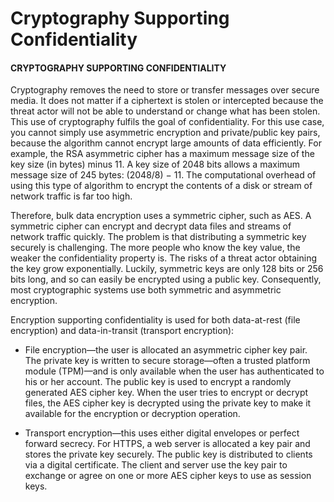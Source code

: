 # Cryptography Supporting Confidentiality

#### CRYPTOGRAPHY SUPPORTING CONFIDENTIALITY

Cryptography removes the need to store or transfer messages over secure media. It does not matter if a ciphertext is stolen or intercepted because the threat actor will not be able to understand or change what has been stolen. This use of cryptography fulfils the goal of confidentiality. For this use case, you cannot simply use asymmetric encryption and private/public key pairs, because the algorithm cannot encrypt large amounts of data efficiently. For example, the RSA asymmetric cipher has a maximum message size of the key size (in bytes) minus 11. A key size of 2048 bits allows a maximum message size of 245 bytes: (2048/8) − 11. The computational overhead of using this type of algorithm to encrypt the contents of a disk or stream of network traffic is far too high.

Therefore, bulk data encryption uses a symmetric cipher, such as AES. A symmetric cipher can encrypt and decrypt data files and streams of network traffic quickly. The problem is that distributing a symmetric key securely is challenging. The more people who know the key value, the weaker the confidentiality property is. The risks of a threat actor obtaining the key grow exponentially. Luckily, symmetric keys are only 128 bits or 256 bits long, and so can easily be encrypted using a public key. Consequently, most cryptographic systems use both symmetric and asymmetric encryption.

Encryption supporting confidentiality is used for both data-at-rest (file encryption) and data-in-transit (transport encryption):

-   File encryption—the user is allocated an asymmetric cipher key pair. The private key is written to secure storage—often a trusted platform module (TPM)—and is only available when the user has authenticated to his or her account. The public key is used to encrypt a randomly generated AES cipher key. When the user tries to encrypt or decrypt files, the AES cipher key is decrypted using the private key to make it available for the encryption or decryption operation.
    
-   Transport encryption—this uses either digital envelopes or perfect forward secrecy. For HTTPS, a web server is allocated a key pair and stores the private key securely. The public key is distributed to clients via a digital certificate. The client and server use the key pair to exchange or agree on one or more AES cipher keys to use as session keys.